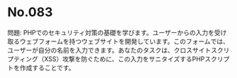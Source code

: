 # No.083

問題: PHPでのセキュリティ対策の基礎を学びます。ユーザーからの入力を受け取るウェブフォームを持つウェブサイトを開発しています。このフォームでは、ユーザーが自分の名前を入力できます。あなたのタスクは、クロスサイトスクリプティング（XSS）攻撃を防ぐために、この入力をサニタイズするPHPスクリプトを作成することです。
